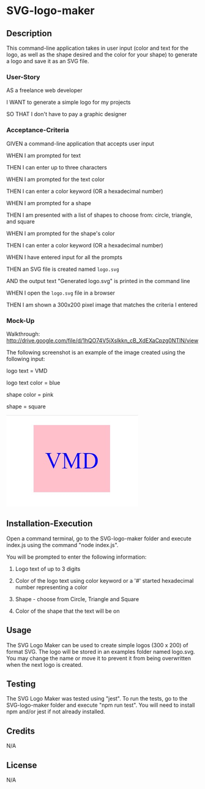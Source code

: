 # SVG-logo-maker

## Description
This command-line application takes in user input (color and text for the logo, as well as the shape desired and the color for your shape) to generate a logo and save it as an SVG file. 

### User-Story
AS a freelance web developer

I WANT to generate a simple logo for my projects

SO THAT I don't have to pay a graphic designer

### Acceptance-Criteria
GIVEN a command-line application that accepts user input

WHEN I am prompted for text

THEN I can enter up to three characters

WHEN I am prompted for the text color

THEN I can enter a color keyword (OR a hexadecimal number)

WHEN I am prompted for a shape

THEN I am presented with a list of shapes to choose from: circle, triangle, and square

WHEN I am prompted for the shape's color

THEN I can enter a color keyword (OR a hexadecimal number)

WHEN I have entered input for all the prompts

THEN an SVG file is created named `logo.svg`

AND the output text "Generated logo.svg" is printed in the command line

WHEN I open the `logo.svg` file in a browser

THEN I am shown a 300x200 pixel image that matches the criteria I entered

### Mock-Up

Walkthrough: http://drive.google.com/file/d/1hQO74V5jXslkkn_cB_XdEXaCpzg0NTlN/view

The following screenshot is an example of the image created using the following input:

logo text = VMD

logo text color = blue

shape color = pink

shape = square

![Alt text](./examples/logo-project10.jpg)

## Installation-Execution

Open a command terminal, go to the SVG-logo-maker folder and execute index.js using the command "node index.js".

You will be prompted to enter the following information:

1. Logo text of up to 3 digits

2. Color of the logo text using color keyword or a '#' started hexadecimal number representing a color

3. Shape - choose from Circle, Triangle and Square

4. Color of the shape that the text will be on

## Usage

The SVG Logo Maker can be used to create simple logos (300 x 200) of format SVG. The logo will be stored in an examples folder named logo.svg. You may change the name or move it to prevent it from being overwritten when the next logo is created.

## Testing
The SVG Logo Maker was tested using "jest". To run the tests, go to the SVG-logo-maker folder and execute "npm run test". You will need to install npm and/or jest if not already installed.

## Credits
N/A

## License
N/A